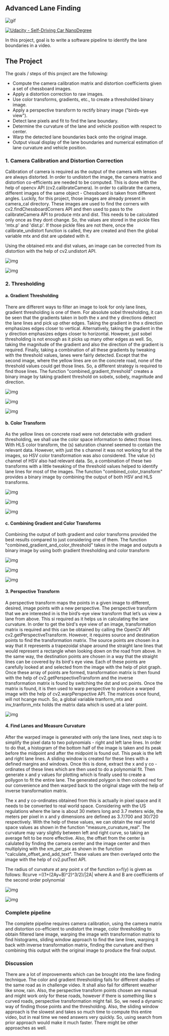 ## Advanced Lane Finding
![gif](output_images/final_output.gif)

[![Udacity - Self-Driving Car NanoDegree](https://s3.amazonaws.com/udacity-sdc/github/shield-carnd.svg)](http://www.udacity.com/drive)


In this project, goal is to write a software pipeline to identify the lane boundaries in a video.

The Project
---

The goals / steps of this project are the following:

* Compute the camera calibration matrix and distortion coefficients given a set of chessboard images.
* Apply a distortion correction to raw images.
* Use color transforms, gradients, etc., to create a thresholded binary image.
* Apply a perspective transform to rectify binary image ("birds-eye view").
* Detect lane pixels and fit to find the lane boundary.
* Determine the curvature of the lane and vehicle position with respect to center.
* Warp the detected lane boundaries back onto the original image.
* Output visual display of the lane boundaries and numerical estimation of lane curvature and vehicle position.

### 1. Camera Calibration and Distortion Correction

Calibration of camera is required as the output of the camera with  lenses are always distorted. In order to undistort the image, the camera matrix and distortion co-efficients are needed to be computed. This is  done with the help of opencv API (cv2.calibrateCamera). In order to  calibrate the camera, different images of the same object - Chessboard  is taken from different angles. Luckily, for this project, those images  are already present in camera_cal directory. These images are used to  find the corners with cv2.findChessboardCorners API and then used to  pass to the calibrateCamera API to produce mtx and dist. This needs to  be calculated only once as they dont change. So, the values are stored  in the pickle files 'mtx.p' and 'dist.p'. If those pickle files are not  there, once the calibrate_undistort function is called, they are created and then the global variable mtx and dist are updated with it.

Using the obtained mtx and dist values, an image can be corrected from its distortion with the help of cv2.undistort API.

![img](output_images/chessboard_undistort.jpg)

![img](output_images/test_image_undistort.jpg)

### 2. Thresholding

#### a. Gradient Thresholding

There are different ways to filter an image to look for only lane  lines, gradient thresholding is one of them. For absolute sobel  thresholding, it can be seen that the gradients taken in both the x and  the y directions detect the lane lines and pick up other edges. Taking  the gradient in the x direction emphasizes edges closer to vertical.  Alternatively, taking the gradient in the y direction emphasizes edges  closer to horizontal. However, just sobel thresholding is not enough as  it picks up many other edges as well. So, taking the magnitude of the  gradient and also the direction of the gradient is required.  Finally,  taking a combination of all these gradients by tweaking with the  threshold values, lanes were fairly detected. Except that the second  image, where the yellow lines are on the concrete road, none of the  threshold values could get those lines. So, a different strategy is  required to find those lines. The function "combined_gradient_threshold" creates a binary image by taking gradient threshold on sobelx, sobely,  magnitude and direction.

![img](output_images/gradient_threshold1.jpg)

![img](output_images/gradient_threshold2.jpg)

![img](output_images/gradient_threshold3.jpg)



#### b. Color Transform

As the yellow lines on concrete road were not detectable with  gradient thresholding, we shall use the color space information to  detect those lines. With HLS color transform, the (s) saturation channel seemed to contain the relevant data. However, with just the s channel  it was not working for all the images, so HSV color transformation was  also considered. The value (v) channel of HSV also had relevant data.  So, a combination of these two transforms with a little tweaking of the  threshold values helped to identify lane lines for most of the images.  The function "combined_color_transform" provides a binary image by  combining the output of both HSV and HLS transforms.

![img](output_images/color_transform1.jpg)

![img](output_images/color_transform2.jpg)

![img](output_images/color_transform3.jpg)

#### c. Combining Gradient and Color Transforms

Combining the output of both gradient and color transforms provided  the best results compared to just considering one of them. The function  "combined_gradient_and_color_threshold" takes in the image and outputs a binary image by using both gradient thresholding and color transform

![img](output_images/grad_color_combo1.jpg)

![img](output_images/grad_color_combo2.jpg)

![img](output_images/grad_color_combo3.jpg)

#### 3. Perspective Transform

A perspective transform maps the points in a given image to  different, desired, image points with a new perspective. The perspective transform that we are interested in is the bird’s-eye view transform  that let’s us view a lane from above. This si required as it helps us in calculating the lane curvature. In order to get the bird's eye view of  an image, transformation matrix is required and this can be obtained by  calling the OpenCV API cv2.getPerspectiveTransform. However, it requires source and destination points to find the transformation matrix. The  source points are chosen in a way that it represents a trapezoidal shape around the straight lane lines that would represent a rectangle when  looking down on the road from above. In the same way, the destination  points are chosen in a way that the straight lines can be covered by its bird's eye view. Each of these points are carefully looked at and  selected from the image with the help of plot graph. Once these array of points are formed, transformation matrix is then found with the help of cv2.getPerspectiveTransform and the inverse transformation matrix is  found by switching the dst and src points. Once the matrix is found, it  is then used to warp perspective to produce a warped image with the help of cv2.warpPerspective API. The matrices once found, will not hcange  much. So, a global variable tranform_mtx and inv_tranform_mtx holds the  matrix data which is used at a later point.

![img](output_images/warped_image.jpg)

#### 4. Find Lanes and Measure Curvature

After the warped image is generated with only the lane lines, next  step is to simplify the pixel data to two polynomials - right and left  lane lines. In order to do that, a histogram of the bottom half of the  image is taken and its peak before the midpoint and after the midpoint  is found out. This peak is the left and right lane lines. A sliding  window is created for these lines with a defined margins and windows.  Once this is done, extract the x and y co -ordinates of these lines  which are then used to do a polynomial fit. Then generate x and y values for plotting which is finally used to create a pollygon to fit the  entire lane. The generated polygon is then colored red for our  convenience and then warped back to the original stage with the help of  inverse transformation matrix.

The x and y co-ordinates obtained from this is actually in pixel  space and it needs to be converted to real world space.  Considering with the US regulations where the lane is about 30 meters  long and 3.7 meters wide, the meters per pixel in x and y dimensions are defined as 3.7/700 and 30/720 respectively. With the help of these  values, we can obtain the real world space values as shown in the  function "measure_curvature_real". The curvature may vary slightly  between left and right curve, so taking an average felt to be more  effective. Also, the offset from the center is calulated by finding the  camera center and the image center and then multiplying with the  xm_per_pix as shown in the function "calculate_offset_and_add_text".  These values are then overlayed onto the image with the help of  cv2.putText API.

The radius of curvature at any point x of the function x=f(y) is given as follows: Rcurve =((1+(2Ay+B)^2)^3/2)/|2A| where A and B are coefficients of the second order polynomial



![img](output_images/sliding_window.jpg)

![img](output_images/final_output.jpg)

### Complete pipeline

The complete pipeline requires camera calibration, using the camera  matrix and distortion co-efficient to undistort the image, color  thresholding to obtain filtered lane image, warping the image with  transformation matrix to find histograms, sliding window approach to  find the lane lines, warping it back with inverse transformation matrix, finding the curvature and then combining this output with the original  image to produce the final output.

### Discussion

There are a lot of improvements which can be brought into the lane  finding technique. The color and gradient thresholding fails for  different shades of the same road as in challenge video. It shall also  fail for different weather like snow, rain. Also, the perspective  transform points chosen are manual and might work only for these roads,  however if there is something like s curved roads, perspective  transformation might fail. So, we need a dynamic way of finding those  points and the thresholding. Also, the sliding window approach is the  slowest and takes so much time to compute this entire video, but in real time we need answers very quickly. So, using search from prior approach  would make it much faster. There might be other approaches as well.